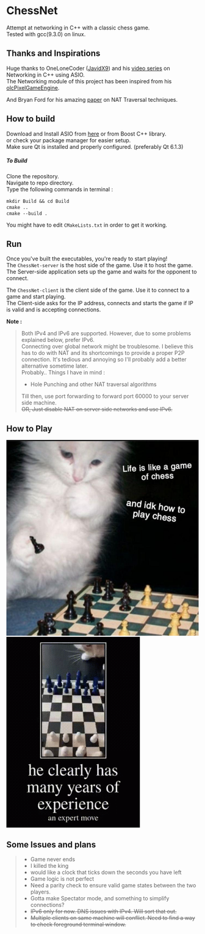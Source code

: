 # ChessNet
Attempt at networking in C++ with a classic chess game.  
Tested with gcc(9.3.0) on linux.  

## Thanks and Inspirations
Huge thanks to OneLoneCoder ([JavidX9](https://github.com/OneLoneCoder)) and his [video series](https://youtu.be/2hNdkYInj4g) on Networking in C++ using ASIO.  
The Networking module of this project has been inspired from his [olcPixelGameEngine](https://github.com/OneLoneCoder/olcPixelGameEngine).  
  
  
And Bryan Ford for his amazing [paper](https://bford.info/pub/net/p2pnat/index.html) on NAT Traversal techniques.  

## How to build
Download and Install ASIO from [here](https://think-async.com/Asio/)  or from Boost C++ library.  
or check your package manager for easier setup.  
Make sure Qt is installed and properly configured. (preferably Qt 6.1.3)  

##### To Build
Clone the repository.  
Navigate to repo directory.  
Type the following commands in terminal :

```
mkdir Build && cd Build  
cmake ..  
cmake --build .  
```  
You might have to edit `CMakeLists.txt` in order to get it working.  

## Run 
Once you've built the executables, you're ready to start playing!  
The `ChessNet-server` is the host side of the game.  Use it to host the game.  
The Server-side application sets up the game and waits for the opponent to connect.  

The `ChessNet-client` is the client side of the game.  Use it to connect to a game and start playing.  
The Client-side asks for the IP address, connects and starts the game if IP is valid and is accepting connections.  

 **Note :** 
 >Both IPv4 and IPv6 are supported. 
 However, due to some problems explained below, prefer IPv6.   
 Connecting over global network might be troublesome.  I believe this has to do with NAT and its shortcomings to provide a proper P2P connection.
 It's tedious and annoying so I'll probably add a better alternative sometime later.  
 Probably..
 Things I have in mind :  
> - Hole Punching and other NAT traversal algorithms
>
>Till then, use port forwarding to forward port 60000 to your server side machine.  
>  ~~OR, Just disable NAT on server side networks and use IPv6.~~  

## How to Play

![A Master at play](icons/catto.jpg "A Master at play")  
![He clearly has many years of experience](icons/exp.gif "He Clearly has many years of experience")

## Some Issues and plans

> - Game never ends 
> - I killed the king
> - would like a clock that ticks down the seconds you have left
> - Game logic is not perfect 
> - Need a parity check to ensure valid game states between the two players.
> - Gotta make Spectator mode, and something to simplify connections?  
> - ~~IPv6 only for now. DNS issues with IPv4. Will sort that out.~~
> - ~~Multiple clients on same machine will conflict. Need to find a way to check foreground terminal window.~~
